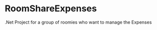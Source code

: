 RoomShareExpenses
=================

.Net Project for a group of roomies who want to manage the Expenses
